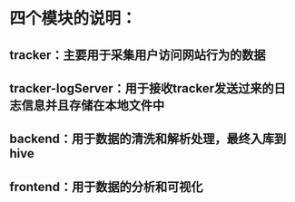 # 四个模块的说明：

## tracker：主要用于采集用户访问网站行为的数据

## tracker-logServer：用于接收tracker发送过来的日志信息并且存储在本地文件中

## backend：用于数据的清洗和解析处理，最终入库到hive

## frontend：用于数据的分析和可视化
